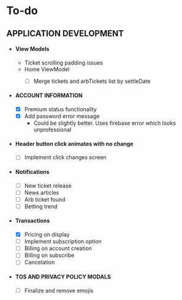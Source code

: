 # To-do

## APPLICATION DEVELOPMENT

- #### View Models
    - Ticket scrolling padding issues
    - Home ViewModel
        - [ ] Merge tickets and arbTickets list by settleDate


- #### ACCOUNT INFORMATION 
    - [x] Premium status functionality
    - [x] Add password error message
        - Could be slightly better. Uses firebase error which looks unprofessional

- #### Header button click animates with no change
    - [ ] Implement click changes screen

- #### Notifications
    - [ ] New ticket release
    - [ ] News articles
    - [ ] Arb ticket found
    - [ ] Betting trend

- #### Transactions
    - [x] Pricing on display
    - [ ] Implement subscription option
    - [ ] Billing on account creation
    - [ ] Billing on subscribe
    - [ ] Cancelation

- #### TOS AND PRIVACY POLICY MODALS
    - [ ] Finalize and remove emojis



